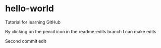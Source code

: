 # hello-world
Tutorial for learning GitHub

By clicking on the pencil icon in the readme-edits branch I can make edits

Second commit edit
